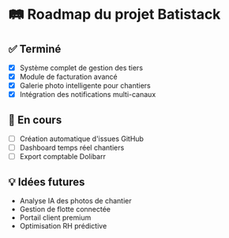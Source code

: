 # 🛤️ Roadmap du projet Batistack
## ✅ Terminé
- [x] Système complet de gestion des tiers
- [x] Module de facturation avancé
- [x] Galerie photo intelligente pour chantiers
- [x] Intégration des notifications multi-canaux

## 🚧 En cours
- [ ] Création automatique d'issues GitHub
- [ ] Dashboard temps réel chantiers
- [ ] Export comptable Dolibarr

## 💡 Idées futures
- Analyse IA des photos de chantier
- Gestion de flotte connectée
- Portail client premium
- Optimisation RH prédictive
